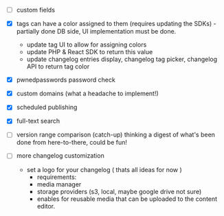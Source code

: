 - [ ] custom fields
- [x] tags can have a color assigned to them (requires updating the SDKs) - partially done DB side, UI implementation must be done.
    - update tag UI to allow for assigning colors
    - update PHP & React SDK to return this value
    - update changelog entries display, changelog tag picker, changelog API to return tag color

- [x] pwnedpasswords password check
- [x] custom domains (what a headache to implement!)
- [x] scheduled publishing
- [x] full-text search
- [ ] version range comparison (catch-up) thinking a digest of what's been done from here-to-there, could be fun!
- [ ] more changelog customization
  - set a logo for your changelog ( thats all ideas for now )
    - requirements:
    - media manager
    - storage providers (s3, local, maybe google drive not sure)
    - enables for reusable media that can be uploaded to the content editor.